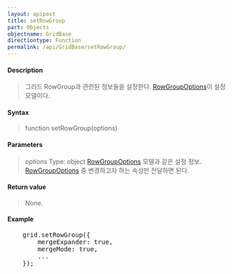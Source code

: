 ```yaml
---
layout: apipost
title: setRowGroup
part: Objects
objectname: GridBase
directiontype: Function
permalink: /api/GridBase/setRowGroup/
---
```



#### Description

> 그리드 RowGroup과 관련된 정보들을 설정한다. [RowGroupOptions](/api/GridBase/)이 설정 모델이다.

#### Syntax

> function setRowGroup(options)

#### Parameters

> *options*
> Type: object
> [RowGroupOptions](/api/GridBase/) 모델과 같은 설정 정보. [RowGroupOptions](/api/GridBase/) 중 변경하고자 하는 속성만 전달하면 된다.  

#### Return value

> None.

#### Example

<pre class="prettyprint">
    grid.setRowGroup({
        mergeExpander: true,
        mergeMode: true,
        ...
    });
</pre>

